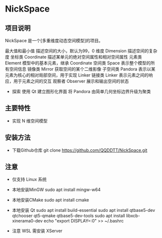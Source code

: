 # NickSpace

## 项目说明
NickSpace 是一个[多重维度动态空间模型]的项目。

最大值和最小值 描述空间的大小，默认为99，0
维度 Dimension 描述空间的复杂度
坐标类 Coordinate 描述某单元的绝对空间属性和相对空间属性
元素类 Element 模型中的基本元素，继承 Coordinate
空间类 Space 表示整个模型的所有空间信息
镜像类 Mirror 获取空间的某个二维影像
子空间类 Pandora 表示以某元素为核心的相对局部空间，用于实现 Linker
链接类 Linker 表示元素之间的响应，用于元素之间的交互
观察者 Observer 展示和输出空间的状态

 - 探索
  使用 Qt 建立图形化界面
  将 Pandora 由简单几何坐标边界升级为聚类


## 主要特性
 - 实现 N 维空间模型

## 安装方法

 - 下载Github仓库
git clone https://github.com/QQDDTT/NickSpace.git


## 注意
 - 仅支持 Linux 系统

 - 本地安装MinGW
   sudo apt install mingw-w64

 - 本地安装CMake
   sudo apt install cmake

 - 本地安装 Qt
   sudo apt install build-essential
   sudo apt install qtbase5-dev qtchooser qt5-qmake qtbase5-dev-tools
   sudo apt install libxcb-xinerama0-dev
   echo "export DISPLAY=:0" >> ~/.bashrc
 - 注意 WSL 需安装 XServer